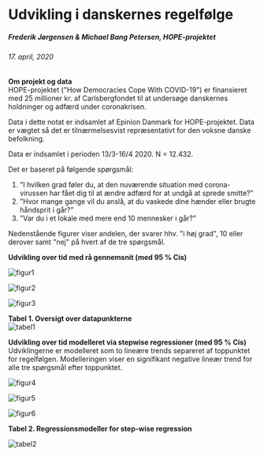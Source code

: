 # Udvikling i danskernes regelfølge
##### Frederik Jørgensen & Michael Bang Petersen, HOPE-projektet
###### 17. april, 2020


__Om projekt og data__  
HOPE-projektet ("How Democracies Cope With COVID-19") er finansieret med 25 millioner kr. af Carlsbergfondet til at undersøge danskernes holdninger og adfærd under coronakrisen.

Data i dette notat er indsamlet af Epinion Danmark for HOPE-projektet. Data er vægtet så det er tilnærmelsesvist repræsentativt for den voksne danske befolkning.

Data er indsamlet i perioden 13/3-16/4 2020. N = 12.432.

Det er baseret på følgende spørgsmål:
1.	”I hvilken grad føler du, at den nuværende situation med corona-virussen har fået dig til at ændre adfærd for at undgå at sprede smitte?” 
2.	”Hvor mange gange vil du anslå, at du vaskede dine hænder eller brugte håndsprit i går?”
3.	”Var du i et lokale med mere end 10 mennesker i går?”

Nedenstående figurer viser andelen, der svarer hhv. "i høj grad", 10 eller derover samt "nej" på hvert af de tre spørgsmål.

__Udvikling over tid med rå gennemsnit (med 95 % Cis)__  

![figur1](https://raw.githubusercontent.com/centre-for-humanities-computing/HOPE_website_content/master/images/adfærd_figur1.png)   

![figur2](https://raw.githubusercontent.com/centre-for-humanities-computing/HOPE_website_content/master/images/adfærd_figur2.png)   

![figur3](https://raw.githubusercontent.com/centre-for-humanities-computing/HOPE_website_content/master/images/adfærd_figur3.png)   


__Tabel 1. Oversigt over datapunkterne__  
![tabel1](https://raw.githubusercontent.com/centre-for-humanities-computing/HOPE_website_content/master/images/adfærd_tabel1.png) 


__Udvikling over tid modelleret via stepwise regressioner (med 95 % Cis)__  
Udviklingerne er modelleret som to lineære trends separeret af toppunktet for regelfølgen. Modelleringen viser en signifikant negative lineær trend for alle tre spørgsmål efter toppunktet.

![figur4](https://raw.githubusercontent.com/centre-for-humanities-computing/HOPE_website_content/master/images/adfærd_figur4.png) 

![figur5](https://raw.githubusercontent.com/centre-for-humanities-computing/HOPE_website_content/master/images/adfærd_figur5.png)

![figur6](https://raw.githubusercontent.com/centre-for-humanities-computing/HOPE_website_content/master/images/adfærd_figur6.png) 


__Tabel 2. Regressionsmodeller for step-wise regression__  

![tabel2](https://raw.githubusercontent.com/centre-for-humanities-computing/HOPE_website_content/master/images/adfærd_tabel2.png) 


